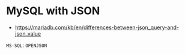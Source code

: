 # MySQL with JSON
* https://mariadb.com/kb/en/differences-between-json_query-and-json_value

`MS-SQL`: `OPENJSON`
